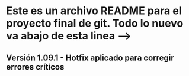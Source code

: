 # Este es un archivo README para el proyecto final de git. Todo lo nuevo va abajo de esta linea -->

## Versión 1.09.1 - Hotfix aplicado para corregir errores críticos